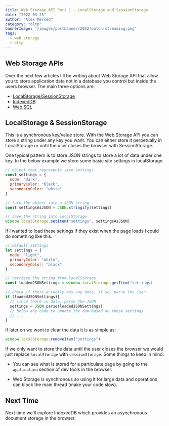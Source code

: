 ```yaml
---
title: Web Storage API Part 1 - LocalStorage and SessionStorage
date: "2022-03-23"
author: "Alex Merced"
category: "oltp"
bannerImage: "/images/postbanner/2022/batch-streaming.png"
tags:
  - web storage
  - oltp
---
```


## Web Storage APIs

Over the next few articles I'll be writing about Web Storage API that allow you to store application data not in a database you control but inside the users browser.  The main three options are.

- [LocalStorage/SessionStorage](https://developer.mozilla.org/en-US/docs/Web/API/Web_Storage_API)
- [IndexedDB](https://developer.mozilla.org/en-US/docs/Web/API/IndexedDB_API)
- [Web SQL](https://www.geeksforgeeks.org/what-is-web-sql/)

## LocalStorage & SessionStorage

This is a synchronous key/value store. With the Web Storage API you can store a string under any key you want. You can either store it perpetually in LocalStorage or until the user closes the browser with SessionStorage.

One typical pattern is to store JSON strings to store a lot of data under one key. In the below example we store some basic site settings in localStorage.

```js
// object that represents site settings
const settings = {
  mode: "dark",
  primaryColor: "black",
  secondaryColor: "white"
}

// turn the object into a JSON string
const settingsAsJSON = JSON.stringify(settings)

// save the string into localStorage
window.localStorage.setItem("settings", settingsAsJSON)
```
If I wanted to load these settings if they exist when the page loads I could do something like this.

```js
// default settings
let settings = {
  mode: "light",
  primaryColor: "white",
  secondaryColor: "black"
}

// retrieve the string from localStorage
const loadedJSONSettings = window.localStorage.getItem("settings)

// check if there actually was any data, if so, parse the json
if (loadedJSONSettings){
  // since there is data, parse the JSON
  settings = JSON.parse(loadedJSONSettings)
  // below any code to update the dom based on these settings
  // ...
}

```

If later on we want to clear the data it is as simple as:

```js
window.localStorage.removeItem("settings")
```

If we only want to store the data until the user closes the browser we would just replace `localStorage` with `sessionStorage`. Some things to keep in mind.

- You can see what is stored for a particulate page by going to the `application` section of dev tools in the browser.

- Web Storage is synchronous so using it for large data and operations can block the main thread (make your code slow).

## Next Time

Next time we'll explore IndexedDB which provides an asynchronous document storage in the browser.